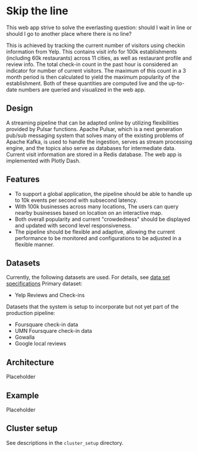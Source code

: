 # Skip the line
This web app strive to solve the everlasting question:  should I wait in line or should I go to another place where there is no line?

This is achieved by tracking the current number of visitors using checkin information from Yelp. This contains visit info for 100k establishments (including 60k restaurants) across 11 cities, as well as restaurant profile and review info. The total check-in count in the past hour is considered an indicator for number of current visitors.  The maximum of this count in a 3 month period is then calculated to yield the maximum popularity of the establishment.  Both of these quantities are computed live and the up-to-date numbers are queried and visualized in the web app.

## Design
A streaming pipeline that can be adapted online by utilizing flexibilities provided by Pulsar functions.  Apache Pulsar, which is a next generation pub/sub messaging system that solves many of the existing problems of Apache Kafka, is used to handle the ingestion, serves as stream processing engine, and the topics also serve as databases for intermediate data.  Current visit information are stored in a Redis database.  The web app is implemented with Plotly Dash.

## Features

* To support a global application, the pipeline should be able to handle up to 10k events per second with subsecond latency.
* With 100k businesses across many locations, The users can query nearby businesses based on location on an interactive map.
* Both overall popularity and current "crowdedness" should be displayed and updated with second level responsiveness.
* The pipeline should be flexible and adaptive, allowing the current performance to be monitored and configurations to be adjusted in a flexible manner.

## Datasets

Currently, the following datasets are used.  For details,
see [data set specifications](dataset.md)
Primary dataset:

* Yelp Reviews and Check-ins

Datasets that the system is setup to incorporate but not yet part of the production pipeline:

* Foursquare check-in data
* UMN Foursquare check-in data
* Gowalla
* Google local reviews

## Architecture

Placeholder

## Example

Placeholder

## Cluster setup

See descriptions in the `cluster_setup` directory.
